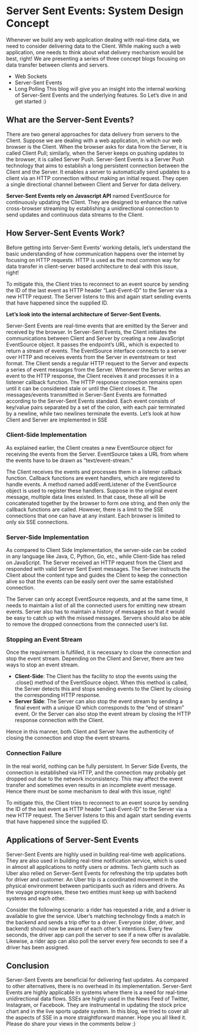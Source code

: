 # Server Sent Events: System Design Concept

Whenever we build any web application dealing with real-time data, we need to consider delivering data to the Client. While making such a web application, one needs to think about what delivery mechanism would be best, right! We are presenting a series of three concept blogs focusing on data transfer between clients and servers.
- Web Sockets
- Server-Sent Events
- Long Polling
This blog will give you an insight into the internal working of Server-Sent Events and the underlying features. So Let’s dive in and get started :)

## What are the Server-Sent Events?

There are two general approaches for data delivery from servers to the Client. Suppose we are dealing with a web application, in which our web browser is the Client. When the browser asks for data from the Server, it is called Client Pull; similarly, when the Server keeps on pushing updates to the browser, it is called Server Push. Server-Sent Events is a Server Push technology that aims to establish a long persistent connection between the Client and the Server. It enables a server to automatically send updates to a client via an HTTP connection without making an initial request. They open a single directional channel between Client and Server for data delivery. 

**Server-Sent Events rely on Javascript API** named EventSource for continuously updating the Client. They are designed to enhance the native cross-browser streaming by establishing a unidirectional connection to send updates and continuous data streams to the Client.

## How Server-Sent Events Work?

Before getting into Server-Sent Events’ working details, let’s understand the basic understanding of how communication happens over the internet by focusing on HTTP requests. HTTP is used as the most common way for data transfer in client-server based architecture to deal with this issue, right!

To mitigate this, the Client tries to reconnect to an event source by sending the ID of the last event as HTTP header “Last-Event-ID” to the Server via a new HTTP request. The Server listens to this and again start sending events that have happened since the supplied ID.

**Let’s look into the internal architecture of Server-Sent Events.**

Server-Sent Events are real-time events that are emitted by the Server and received by the browser. In Server-Sent Events, the Client initiates the communications between Client and Server by creating a new JavaScript EventSource object. It passes the endpoint’s URL, which is expected to return a stream of events. The EventSource interface connects to a server over HTTP and receives events from the Server in eventstream or text format. The Client sends a regular HTTP request to the Server and expects a series of event messages from the Server. Whenever the Server writes an event to the HTTP response, the Client receives it and processes it in a listener callback function. The HTTP response connection remains open until it can be considered stale or until the Client closes it. The messages/events transmitted in Server-Sent Events are formatted according to the Server-Sent Events standard. Each event consists of key/value pairs separated by a set of the colon, with each pair terminated by a newline, while two newlines terminate the events.
Let’s look at how Client and Server are implemented in SSE

### Client-Side Implementation

As explained earlier, the Client creates a new EventSource object for receiving the events from the Server. EventSource takes a URL from where the events have to be drawn as “text/event-stream.”

The Client receives the events and processes them in a listener callback function. Callback functions are event handlers, which are registered to handle events. A method named addEventListener of the EventSource object is used to register these handlers. Suppose in the original event message, multiple data lines existed. In that case, these all will be concatenated together by the browser to form one string, and then only the callback functions are called. However, there is a limit to the SSE connections that one can have at any instant. Each browser is limited to only six SSE connections.

### Server-Side Implementation

As compared to Client Side Implementation, the server-side can be coded in any language like Java, C, Python, Go, etc., while Client-Side has relied on JavaScript. The Server received an HTTP request from the Client and responded with valid Server Sent Event messages. The Server instructs the Client about the content type and guides the Client to keep the connection alive so that the events can be easily sent over the same established connection.

The Server can only accept EventSource requests, and at the same time, it needs to maintain a list of all the connected users for emitting new stream events. Server also has to maintain a history of messages so that it would be easy to catch up with the missed messages. Servers should also be able to remove the dropped connections from the connected user’s list.

### Stopping an Event Stream

Once the requirement is fulfilled, it is necessary to close the connection and stop the event stream. Depending on the Client and Server, there are two ways to stop an event stream.
- **Client-Side**: The Client has the facility to stop the events using the .close() method of the EventSource object. When this method is called, the Server detects this and stops sending events to the Client by closing the corresponding HTTP response.
- **Server Side**: The Server can also stop the event stream by sending a final event with a unique ID which corresponds to the “end of stream” event. Or the Server can also stop the event stream by closing the HTTP response connection with the Client.

Hence in this manner, both Client and Server have the authenticity of closing the connection and stop the event streams.
### Connection Failure 

In the real world, nothing can be fully persistent. In Server Side Events, the connection is established via HTTP, and the connection may probably get dropped out due to the network inconsistency. This may affect the event transfer and sometimes even results in an incomplete event message. Hence there must be some mechanism to deal with this issue, right! 

To mitigate this, the Client tries to reconnect to an event source by sending the ID of the last event as HTTP header “Last-Event-ID” to the Server via a new HTTP request. The Server listens to this and again start sending events that have happened since the supplied ID.

## Applications of Server-Sent Events

Server-Sent Events are highly used in building real-time web applications. They are also used in building real-time notification service, which is used in almost all applications to notify users or admins. Tech giants such as Uber also relied on Server-Sent Events for refreshing the trip updates both for driver and customer. An Uber trip is a coordinated movement in the physical environment between participants such as riders and drivers. As the voyage progresses, these two entities must keep up with backend systems and each other.

Consider the following scenario: a rider has requested a ride, and a driver is available to give the service. Uber’s matching technology finds a match in the backend and sends a trip offer to a driver. Everyone (rider, driver, and backend) should now be aware of each other’s intentions. Every few seconds, the driver app can poll the server to see if a new offer is available. Likewise, a rider app can also poll the server every few seconds to see if a driver has been assigned.

## Conclusion

Server-Sent Events are beneficial for delivering fast updates. As compared to other alternatives, there is no overhead in its implementation. Server-Sent Events are highly applicable in systems where there is a need for real-time unidirectional data flows. SSEs are highly used in the News Feed of Twitter, Instagram, or Facebook. They are instrumental in updating the stock price chart and in the live sports update system. In this blog, we tried to cover all the aspects of SSE in a more straightforward manner. Hope you all liked it. Please do share your views in the comments below :)